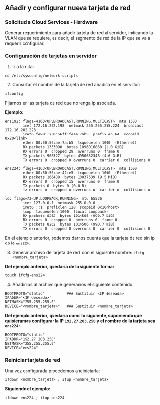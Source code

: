 ## Añadir y configurar nueva tarjeta de red

### Solicitud a Cloud Services - Hardware

Generar requerimiento para añadir tarjeta de red al servidor, indicando la VLAN que se requiere, es decir, el segmento de red de la IP que se va a requerir configurar. 

### Configuración de tarjetas en servidor

1. Ir a la ruta: 

```
cd /etc/sysconfig/network-scripts
```

2. Consultar el nombre de la tarjeta de red añadida en el servidor: 

```
ifconfig
```

Fijarnos en las tarjeta de red que no tenga ip asociada. 

**Ejemplo:**

```
ens192: flags=4163<UP,BROADCAST,RUNNING,MULTICAST>  mtu 1500
        inet 172.16.202.198  netmask 255.255.255.224  broadcast 172.16.202.223
        inet6 fe80::250:56ff:feae:7ab5  prefixlen 64  scopeid 0x20<link>
        ether 00:50:56:ae:7a:b5  txqueuelen 1000  (Ethernet)
        RX packets 1333090  bytes 1096016860 (1.0 GiB)
        RX errors 0  dropped 29  overruns 0  frame 0
        TX packets 903327  bytes 4950652348 (4.6 GiB)
        TX errors 0  dropped 0 overruns 0  carrier 0  collisions 0

ens224: flags=4163<UP,BROADCAST,RUNNING,MULTICAST>  mtu 1500
        ether 00:50:56:ae:42:e5  txqueuelen 1000  (Ethernet)
        RX packets 166488  bytes 10037539 (9.5 MiB)
        RX errors 0  dropped 15  overruns 0  frame 0
        TX packets 0  bytes 0 (0.0 B)
        TX errors 0  dropped 0 overruns 0  carrier 0  collisions 0

lo: flags=73<UP,LOOPBACK,RUNNING>  mtu 65536
        inet 127.0.0.1  netmask 255.0.0.0
        inet6 ::1  prefixlen 128  scopeid 0x10<host>
        loop  txqueuelen 1000  (Local Loopback)
        RX packets 8262  bytes 1014506 (990.7 KiB)
        RX errors 0  dropped 0  overruns 0  frame 0
        TX packets 8262  bytes 1014506 (990.7 KiB)
        TX errors 0  dropped 0 overruns 0  carrier 0  collisions 0
```

En el ejemplo anterior, podemos darnos cuenta que la tarjeta de red sin ip es la `ens224`. 

3. Generar archivo de tarjeta de red, con el siguiente nombre: `ifcfg-<nombre_tarjeta>`

**Del ejemplo anterior, quedaría de la siguiente forma:**

```
touch ifcfg-ens224
```

4. Añadimos al archivo que generamos el siguiente contenido: 

```
BOOTPROTO="static"          ### Sustituir <IP deseada> 
IPADDR="<IP deseada>"
NETMASK="255.255.255.0"
DEVICE="<nombre_tarjeta>"   ### Sustituir <nombre_tarjeta>
```

**Del ejemplo anterior, quedaría como lo siguiente, suponiendo que quisieramos configurar la IP `192.27.203.250` y el nombre de la tarjeta sea `ens224`:** 

```
BOOTPROTO="static"
IPADDR="192.27.203.250"
NETMASK="255.255.255.0"
DEVICE="ens224"
```

### Reiniciar tarjeta de red

Una vez configurada procedemos a reiniciarla: 

```
ifdown <nombre_tarjeta> ; ifup <nombre_tarjeta>
```

**Siguiendo el ejemplo:** 

```
ifdown ens224 ; ifup ens224 
```





 